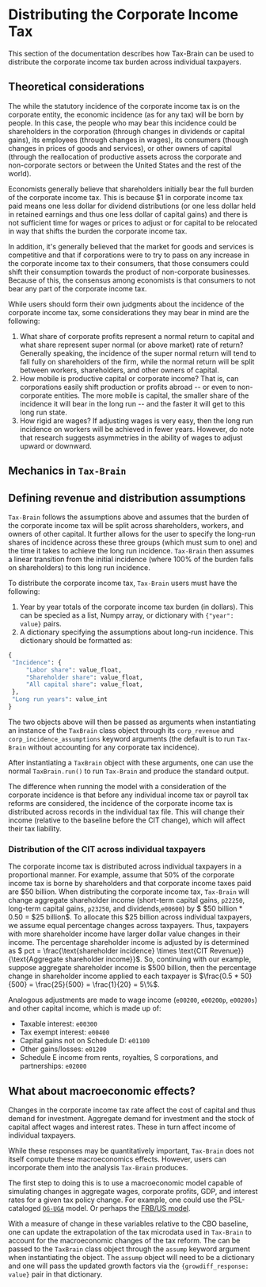 # Distributing the Corporate Income Tax

This section of the documentation describes how Tax-Brain can be used to distribute the corporate income tax burden across individual taxpayers.

## Theoretical considerations

The while the statutory incidence of the corporate income tax is on the corporate entity, the economic incidence (as for any tax) will be born by people.  In this case, the people who may bear this incidence could be shareholders in the corporation (through changes in dividends or capital gains), its employees (through changes in wages), its consumers (though changes in prices of goods and services), or other owners of capital (through the reallocation of productive assets across the corporate and non-corporate sectors or between the United States and the rest of the world).

Economists generally believe that shareholders initially bear the full burden of the corporate income tax.  This is because $1 in corporate income tax paid means one less dollar for dividend distributions (or one less dollar held in retained earnings and thus one less dollar of capital gains) and there is not sufficient time for wages or prices to adjust or for capital to be relocated in way that shifts the burden the corporate income tax.

In addition, it's generally believed that the market for goods and services is competitive and that if corporations were to try to pass on any increase in the corporate income tax to their consumers, that those consumers could shift their consumption towards the product of non-corporate businesses.  Because of this, the consensus among economists is that consumers to not bear any part of the corporate income tax.


While users should form their own judgments about the incidence of the corporate income tax, some considerations they may bear in mind are the following:
1. What share of corporate profits represent a normal return to capital and what share represent super normal (or above market) rate of return?  Generally speaking, the incidence of the super normal return will tend to fall fully on shareholders of the firm, while the normal return will be split between workers, shareholders, and other owners of capital.
2. How mobile is productive capital or corporate income? That is, can corporations easily shift production or profits abroad -- or even to non-corporate entities.  The more mobile is capital, the smaller share of the incidence it will bear in the long run -- and the faster it will get to this long run state.
3. How rigid are wages?  If adjusting wages is very easy, then the long run incidence on workers will be achieved in fewer years.  However, do note that research suggests asymmetries in the ability of wages to adjust upward or downward.


## Mechanics in `Tax-Brain`

## Defining revenue and distribution assumptions

`Tax-Brain` follows the assumptions above and assumes that the burden of the corporate income tax will be split across shareholders, workers, and owners of other capital.  It further allows for the user to specify the long-run shares of incidence across these three groups (which must sum to one) and the time it takes to achieve the long run incidence.  `Tax-Brain` then assumes a linear transition from the initial incidence (where 100% of the burden falls on shareholders) to this long run incidence.

To distribute the corporate income tax, `Tax-Brain` users must have the following:
1. Year by year totals of the corporate income tax burden (in dollars).  This can be specied as a list, Numpy array, or dictionary with `{"year": value}` pairs.
2. A dictionary specifying the assumptions about long-run incidence.  This dictionary should be formatted as:
```python
{
 "Incidence": {
     "Labor share": value_float,
     "Shareholder share": value_float,
     "All capital share": value_float,
 },
 "Long run years": value_int
}
```

The two objects above will then be passed as arguments when instantiating an instance of the `TaxBrain` class object through its `corp_revenue` and `corp_incidence_assumptions` keyword arguments (the default is to run `Tax-Brain` without accounting for any corporate tax incidence).

After instantiating a `TaxBrain` object with these arguments, one can use the normal `TaxBrain.run()` to run `Tax-Brain` and produce the standard output.

The difference when running the model with a consideration of the corporate incidence is that before any individual income tax or payroll tax reforms are considered, the incidence of the corporate income tax is distributed across records in the individual tax file.  This will change their income (relative to the baseline before the CIT change), which will affect their tax liability.

### Distribution of the CIT across individual taxpayers

The corporate income tax is distributed across individual taxpayers in a proportional manner.  For example, assume that 50% of the corporate income tax is borne by shareholders and that corporate income taxes paid are $50 billion.  When distributing the corporate income tax, `Tax-Brain` will change aggregate shareholder income (short-term capital gains, `p22250`, long-term capital gains, `p23250`, and dividends,`e00600`) by $ \$50 billion * 0.50 = \$25 billion$.  To allocate this $25 billion across individual taxpayers, we assume equal percentage changes across taxpayers.  Thus, taxpayers with more shareholder income have larger dollar value changes in their income.  The percentage shareholder income is adjusted by is determined as $ pct = \frac{\text{shareholder incidence} \times \text{CIT Revenue}}{\text{Aggregate shareholder income}}$.  So, continuing with our example, suppose aggregate shareholder income is $500 billion, then the percentage change in shareholder income applied to each taxpayer is $\frac{0.5 * 50}{500} = \frac{25}{500} = \frac{1}{20} = 5\%$.

Analogous adjustments are made to wage income (`e00200`, `e00200p`, `e00200s`) and other capital income, which is made up of:
* Taxable interest: `e00300`
* Tax exempt interest: `e00400`
* Capital gains not on Schedule D: `e01100`
* Other gains/losses: `e01200`
* Schedule E income from rents, royalties, S corporations, and partnerships: `e02000`

## What about macroeconomic effects?

Changes in the corporate income tax rate affect the cost of capital and thus demand for investment.  Aggregate demand for investment and the stock of capital affect wages and interest rates.  These in turn affect income of individual taxpayers.

While these responses may be quantitatively important, `Tax-Brain` does not itself compute these macroeconomics effects.  However, users can incorporate them into the analysis `Tax-Brain` produces.

The first step to doing this is to use a macroeconomic model capable of simulating changes in aggregate wages, corporate profits, GDP, and interest rates for a given tax policy change.  For example, one could use the PSL-cataloged [`OG-UGA`](http://pslmodels.github.io/OG-USA/) model. Or perhaps the [FRB/US model](https://www.federalreserve.gov/econres/us-models-about.htm).

With a measure of change in these variables relative to the CBO baseline, one can update the extrapolation of the tax microdata used in `Tax-Brain` to account for the macroeconomic changes of the tax reform.  The can be passed to the `TaxBrain` class object through the `assump` keyword argument when instantiating the object.  The `assump` object will need to be a dictionary and one will pass the updated growth factors via the `{growdiff_response: value}` pair in that dictionary.